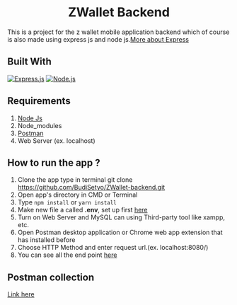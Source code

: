 <h1 align="center"> ZWallet Backend </h1>

This is a project for the z wallet mobile application backend which of course is also made using express js and node js.[More about Express](https://en.wikipedia.org/wiki/Express.js)

## Built With

[![Express.js](https://img.shields.io/badge/Express.js-4.x-orange.svg?style=rounded-square)](https://expressjs.com/en/starter/installing.html)
[![Node.js](https://img.shields.io/badge/Node.js-v.12.18.3-green.svg?style=rounded-square)](https://nodejs.org/)

## Requirements

1. <a href="https://nodejs.org/en/download/">Node Js</a>
2. Node_modules
3. <a href="https://www.getpostman.com/">Postman</a>
4. Web Server (ex. localhost)

## How to run the app ?

1. Clone the app type in terminal git clone https://github.com/BudiSetyo/ZWallet-backend.git
2. Open app's directory in CMD or Terminal
3. Type `npm install` or `yarn install`
4. Make new file a called **.env**, set up first [here](#set-up-env-file)
5. Turn on Web Server and MySQL can using Third-party tool like xampp, etc.
6. Open Postman desktop application or Chrome web app extension that has installed before
7. Choose HTTP Method and enter request url.(ex. localhost:8080/)
8. You can see all the end point [here](#end-point)

## Postman collection

<a href="https://documenter.getpostman.com/view/15102825/TzK2Yt8F">Link here</a>
